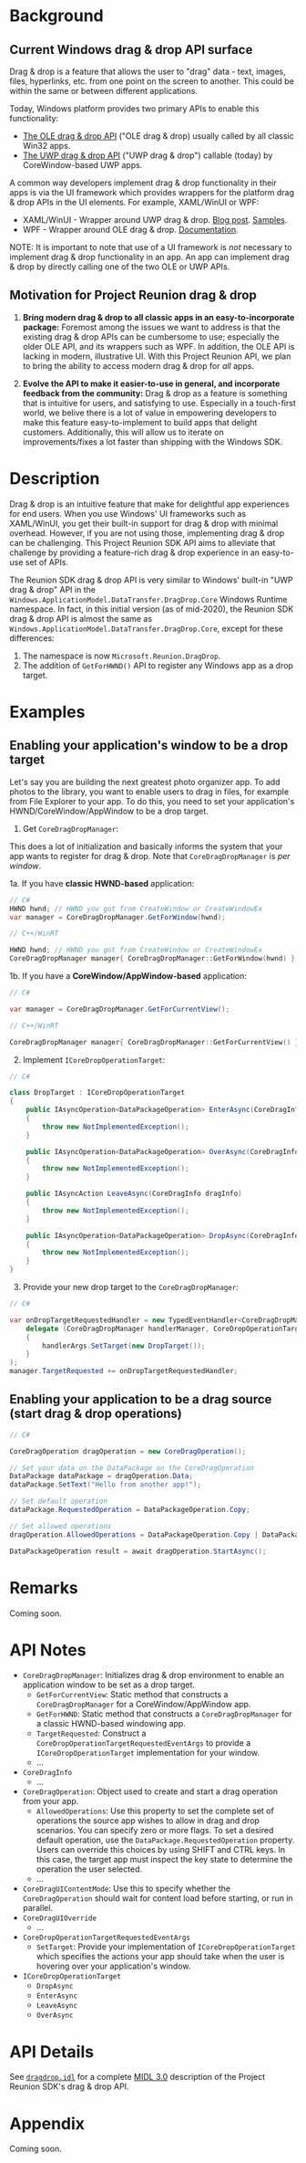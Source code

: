# Background

## Current Windows drag & drop API surface

Drag & drop is a feature that allows the user to "drag" data - text, images, files, hyperlinks, etc. from one point on the screen to another. This could be within the same or between different applications.

Today, Windows platform provides two primary APIs to enable this functionality:

* [The OLE drag & drop API](https://docs.microsoft.com/en-us/windows/win32/api/ole2/nf-ole2-dodragdrop) ("OLE drag & drop) usually called by all classic Win32 apps.
* [The UWP drag & drop API](https://docs.microsoft.com/en-us/uwp/api/windows.applicationmodel.datatransfer.dragdrop.core?view=winrt-19041) ("UWP drag & drop") callable (today) by CoreWindow-based UWP apps.

A common way developers implement drag & drop functionality in their apps is via the UI framework which provides wrappers for the platform drag & drop APIs in the UI elements. For example, XAML/WinUI or WPF:

* XAML/WinUI - Wrapper around UWP drag & drop. [Blog post](https://docs.microsoft.com/en-us/archive/msdn-magazine/2015/august/windows-10-modern-drag-and-drop-for-windows-universal-applications). [Samples](https://github.com/microsoft/Windows-universal-samples/tree/master/Samples/XamlDragAndDrop).
* WPF - Wrapper around OLE drag & drop. [Documentation](https://docs.microsoft.com/en-us/dotnet/framework/wpf/advanced/drag-and-drop-overview).

NOTE: It is important to note that use of a UI framework is _not_ necessary to implement drag & drop functionality in an app. An app can implement drag & drop by directly calling one of the two OLE or UWP APIs.

## Motivation for Project Reunion drag & drop

1. **Bring modern drag & drop to all classic apps in an easy-to-incorporate package:** Foremost among the issues we want to address is that the existing drag & drop APIs can be cumbersome to use; especially the older OLE API, and its wrappers such as WPF. In addition, the OLE API is lacking in modern, illustrative UI. With this Project Reunion API, we plan to bring the ability to access modern drag & drop for _all_ apps.

2. **Evolve the API to make it easier-to-use in general, and incorporate feedback from the community:** Drag & drop as a feature is something that is intuitive for users, and satisfying to use. Especially in a touch-first world, we belive there is a lot of value in empowering developers to make this feature easy-to-implement to build apps that delight customers. Additionally, this will allow us to iterate on improvements/fixes a lot faster than shipping with the Windows SDK.

# Description

 Drag & drop is an intuitive feature that make for delightful app experiences for end users. When you use Windows' UI frameworks such as XAML/WinUI, you get their built-in support for drag & drop with minimal overhead. However, if you are not using those, implementing drag & drop can be challenging. This Project Reunion SDK API aims to alleviate that challenge by providing a feature-rich drag & drop experience in an easy-to-use set of APIs.

The Reunion SDK drag & drop API is very similar to Windows' built-in "UWP drag & drop" API in the `Windows.ApplicationModel.DataTransfer.DragDrop.Core` Windows Runtime namespace. In fact, in this initial version (as of mid-2020), the Reunion SDK drag & drop API is almost the same as `Windows.ApplicationModel.DataTransfer.DragDrop.Core`, except for these differences:

1. The namespace is now `Microsoft.Reunion.DragDrop`.
2. The addition of `GetForHWND()` API to register any Windows app as a drop target.

# Examples

## Enabling your application's window to be a drop target

Let's say you are building the next greatest photo organizer app. To add photos to the library, you want to enable users to drag in files, for example from File Explorer to your app. To do this, you need to set your application's HWND/CoreWindow/AppWindow to be a drop target.

1. Get `CoreDragDropManager`:

This does a lot of initialization and basically informs the system that your app wants to register for drag & drop. Note that `CoreDragDropManager` is *per window*.

1a. If you have **classic HWND-based** application:

```c#
// C#
HWND hwnd; // HWND you got from CreateWindow or CreateWindowEx
var manager = CoreDragDropManager.GetForWindow(hwnd);
```
```c++
// C++/WinRT

HWND hwnd; // HWND you got from CreateWindow or CreateWindowEx
CoreDragDropManager manager{ CoreDragDropManager::GetForWindow(hwnd) };
```

1b. If you have a **CoreWindow/AppWindow-based** application:

```c#
// C#

var manager = CoreDragDropManager.GetForCurrentView();
```
```c++
// C++/WinRT

CoreDragDropManager manager{ CoreDragDropManager::GetForCurrentView() };
```

2. Implement `ICoreDropOperationTarget`:

```c#
// C#

class DropTarget : ICoreDropOperationTarget
{
    public IAsyncOperation<DataPackageOperation> EnterAsync(CoreDragInfo dragInfo, CoreDragUIOverride dragUIOverride)
    {
        throw new NotImplementedException();
    }

    public IAsyncOperation<DataPackageOperation> OverAsync(CoreDragInfo dragInfo, CoreDragUIOverride dragUIOverride)
    {
        throw new NotImplementedException();
    }

    public IAsyncAction LeaveAsync(CoreDragInfo dragInfo)
    {
        throw new NotImplementedException();
    }

    public IAsyncOperation<DataPackageOperation> DropAsync(CoreDragInfo dragInfo)
    {
        throw new NotImplementedException();
    }
}
```

3. Provide your new drop target to the `CoreDragDropManager`:

```c#
// C#

var onDropTargetRequestedHandler = new TypedEventHandler<CoreDragDropManager, CoreDropOperationTargetRequestedEventArgs>(
    delegate (CoreDragDropManager handlerManager, CoreDropOperationTargetRequestedEventArgs handlerArgs)
    {
        handlerArgs.SetTarget(new DropTarget());
    }
);
manager.TargetRequested += onDropTargetRequestedHandler;
```

## Enabling your application to be a drag source (start drag & drop operations)

```c#
// C#

CoreDragOperation dragOperation = new CoreDragOperation();

// Set your data on the DataPackage on the CoreDragOperation
DataPackage dataPackage = dragOperation.Data;
dataPackage.SetText("Hello from another app!");

// Set default operation
dataPackage.RequestedOperation = DataPackageOperation.Copy;

// Set allowed operations
dragOperation.AllowedOperations = DataPackageOperation.Copy | DataPackageOperation.Move;

DataPackageOperation result = await dragOperation.StartAsync();
```

# Remarks

Coming soon.

# API Notes

* `CoreDragDropManager`: Initializes drag & drop environment to enable an application window to be set as a drop target.
  * `GetForCurrentView`: Static method that constructs a `CoreDragDropManager` for a CoreWindow/AppWindow app.
  * `GetForHWND`: Static method that constructs a `CoreDragDropManager` for a classic HWND-based windowing app.
  * `TargetRequested`: Construct a `CoreDropOperationTargetRequestedEventArgs` to provide a `ICoreDropOperationTarget` implementation for your window.
  * ...
* `CoreDragInfo`
  * ...
* `CoreDragOperation`: Object used to create and start a drag operation from your app.
  * `AllowedOperations`: Use this property to set the complete set of operations the source app wishes to allow in drag and drop scenarios. You can specify zero or more flags. To set a desired default operation, use the `DataPackage.RequestedOperation` property. Users can override this choices by using SHIFT and CTRL keys. In this case, the target app must inspect the key state to determine the operation the user selected.
  * ...
* `CoreDragUIContentMode`: Use this to specify whether the `CoreDragOperation` should wait for content load before starting, or run in parallel.
* `CoreDragUIOverride`
  * ...
* `CoreDropOperationTargetRequestedEventArgs`
  * `SetTarget`: Provide your implementation of `ICoreDropOperationTarget` which specifies the actions your app should take when the user is hovering over your application's window.
* `ICoreDropOperationTarget`
  * `DropAsync`
  * `EnterAsync`
  * `LeaveAsync`
  * `OverAsync`

# API Details

See [`dragdrop.idl`](dragdrop.idl) for a complete [MIDL 3.0](
https://docs.microsoft.com/uwp/midl-3/) description
of the Project Reunion SDK's drag & drop API.

# Appendix

Coming soon.
